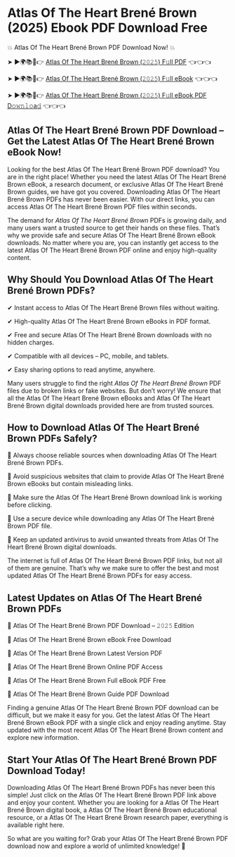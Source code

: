 # Atlas Of The Heart Brené Brown (2025) Ebook PDF Download Free

💥 Atlas Of The Heart Brené Brown PDF Download Now! 💥

➤ ►🌍📚📱👉 [Atlas Of The Heart Brené Brown (𝟸𝟶𝟸𝟻) F𝚞ll PDF](https://getpdf.xyz/atlas-of-the-heart-brené-brown) 👈👈👈


➤ ►🌍📚📱👉 [Atlas Of The Heart Brené Brown (𝟸𝟶𝟸𝟻) F𝚞ll eBook](https://getpdf.xyz/atlas-of-the-heart-brené-brown) 👈👈👈


➤ ►🌍📚📱👉 [Atlas Of The Heart Brené Brown (𝟸𝟶𝟸𝟻) F𝚞ll eBook PDF D𝚘𝚠𝚗𝚕𝚘a𝚍](https://getpdf.xyz/atlas-of-the-heart-brené-brown) 👈👈👈


## Atlas Of The Heart Brené Brown PDF Download – Get the Latest Atlas Of The Heart Brené Brown eBook Now!

Looking for the best Atlas Of The Heart Brené Brown PDF download? You are in the right place! Whether you need the latest Atlas Of The Heart Brené Brown eBook, a research document, or exclusive Atlas Of The Heart Brené Brown guides, we have got you covered. Downloading Atlas Of The Heart Brené Brown PDFs has never been easier. With our direct links, you can access Atlas Of The Heart Brené Brown PDF files within seconds.

The demand for *Atlas Of The Heart Brené Brown* PDFs is growing daily, and many users want a trusted source to get their hands on these files. That’s why we provide safe and secure Atlas Of The Heart Brené Brown eBook downloads. No matter where you are, you can instantly get access to the latest Atlas Of The Heart Brené Brown PDF online and enjoy high-quality content.

## Why Should You Download Atlas Of The Heart Brené Brown PDFs?

✔ Instant access to Atlas Of The Heart Brené Brown files without waiting.

✔ High-quality Atlas Of The Heart Brené Brown eBooks in PDF format.

✔ Free and secure Atlas Of The Heart Brené Brown downloads with no hidden charges.

✔ Compatible with all devices – PC, mobile, and tablets.

✔ Easy sharing options to read anytime, anywhere.

Many users struggle to find the right *Atlas Of The Heart Brené Brown* PDF files due to broken links or fake websites. But don’t worry! We ensure that all the Atlas Of The Heart Brené Brown eBooks and Atlas Of The Heart Brené Brown digital downloads provided here are from trusted sources.

## How to Download Atlas Of The Heart Brené Brown PDFs Safely?

📌 Always choose reliable sources when downloading Atlas Of The Heart Brené Brown PDFs.

📌 Avoid suspicious websites that claim to provide Atlas Of The Heart Brené Brown eBooks but contain misleading links.

📌 Make sure the Atlas Of The Heart Brené Brown download link is working before clicking.

📌 Use a secure device while downloading any Atlas Of The Heart Brené Brown PDF file.

📌 Keep an updated antivirus to avoid unwanted threats from Atlas Of The Heart Brené Brown digital downloads.

The internet is full of Atlas Of The Heart Brené Brown PDF links, but not all of them are genuine. That’s why we make sure to offer the best and most updated Atlas Of The Heart Brené Brown PDFs for easy access.

## Latest Updates on Atlas Of The Heart Brené Brown PDFs

🔹 Atlas Of The Heart Brené Brown PDF Download – 𝟸𝟶𝟸𝟻 Edition

🔹 Atlas Of The Heart Brené Brown eBook Free Download

🔹 Atlas Of The Heart Brené Brown Latest Version PDF

🔹 Atlas Of The Heart Brené Brown Online PDF Access

🔹 Atlas Of The Heart Brené Brown Full eBook PDF Free

🔹 Atlas Of The Heart Brené Brown Guide PDF Download

Finding a genuine Atlas Of The Heart Brené Brown PDF download can be difficult, but we make it easy for you. Get the latest Atlas Of The Heart Brené Brown eBook PDF with a single click and enjoy reading anytime. Stay updated with the most recent Atlas Of The Heart Brené Brown content and explore new information.

## Start Your Atlas Of The Heart Brené Brown PDF Download Today!

Downloading Atlas Of The Heart Brené Brown PDFs has never been this simple! Just click on the Atlas Of The Heart Brené Brown PDF link above and enjoy your content. Whether you are looking for a Atlas Of The Heart Brené Brown digital book, a Atlas Of The Heart Brené Brown educational resource, or a Atlas Of The Heart Brené Brown research paper, everything is available right here.

So what are you waiting for? Grab your Atlas Of The Heart Brené Brown PDF download now and explore a world of unlimited knowledge! 🚀